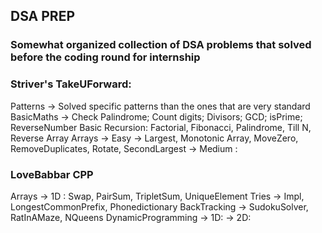 ## DSA PREP
### Somewhat organized collection of DSA problems that solved before the coding round for internship

### Striver's TakeUForward: 
  Patterns -> Solved specific patterns than the ones that are very standard
  BasicMaths -> Check Palindrome; Count digits; Divisors; GCD; isPrime; ReverseNumber
  Basic Recursion:  Factorial, Fibonacci, Palindrome, Till N, Reverse Array
  Arrays -> Easy -> Largest, Monotonic Array, MoveZero, RemoveDuplicates, Rotate, SecondLargest
         -> Medium :
### LoveBabbar CPP
  Arrays -> 1D : Swap, PairSum, TripletSum, UniqueElement
  Tries -> Impl, LongestCommonPrefix, Phonedictionary
  BackTracking -> SudokuSolver, RatInAMaze, NQueens
  DynamicProgramming -> 1D: 
                     -> 2D: 
